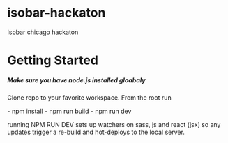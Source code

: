 # isobar-hackaton
Isobar chicago hackaton

<h1>Getting Started</h1>
<h5>Make sure you have node.js installed gloabaly</h5>
<p>Clone repo to your favorite workspace. From the root run</p>
- npm install  
- npm run build
- npm run dev <p>running NPM RUN DEV sets up watchers on sass, js and react (jsx) so any updates trigger a re-build and hot-deploys to the local server.</p>
